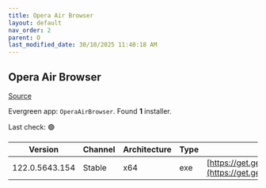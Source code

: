 ```yaml
---
title: Opera Air Browser
layout: default
nav_order: 2
parent: O
last_modified_date: 30/10/2025 11:40:18 AM
---
```


## Opera Air Browser

[Source](https://www.opera.com/air/)

Evergreen app: `OperaAirBrowser`. Found **1** installer.

Last check: 🟢

| Version        | Channel | Architecture | Type | URI                                                                                                                                                                                                    |
| -------------- | ------- | ------------ | ---- | ------------------------------------------------------------------------------------------------------------------------------------------------------------------------------------------------------ |
| 122.0.5643.154 | Stable  | x64          | exe  | [https://get.geo.opera.com/pub/opera_air/122.0.5643.154/win/Opera_Air_122.0.5643.154_Setup_x64.exe](https://get.geo.opera.com/pub/opera_air/122.0.5643.154/win/Opera_Air_122.0.5643.154_Setup_x64.exe) |
